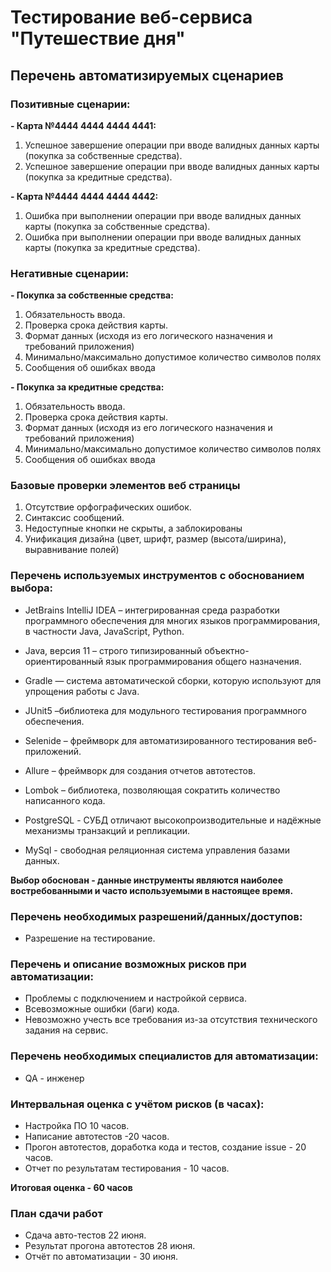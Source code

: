 # Тестирование веб-сервиса "Путешествие дня"

## Перечень автоматизируемых сценариев

### Позитивные сценарии:


**- Карта №4444 4444 4444 4441:**
1. Успешное завершение операции при вводе валидных данных карты (покупка за собственные средства).
1. Успешное завершение операции при вводе валидных данных карты (покупка за кредитные средства).

**- Карта №4444 4444 4444 4442:**
1. Ошибка при выполнении операции при вводе валидных данных карты (покупка за собственные средства).
1. Ошибка при выполнении операции при вводе валидных данных карты (покупка за кредитные средства).


### Негативные сценарии:

**- Покупка за собственные средства:**
1. Обязательность ввода.
1. Проверка срока действия карты.
1. Формат данных (исходя из его логического назначения и требований приложения)
1. Минимально/максимально допустимое количество символов полях
1. Сообщения об ошибках ввода

**- Покупка за кредитные средства:**
1. Обязательность ввода.
1. Проверка срока действия карты.
1. Формат данных (исходя из его логического назначения и требований приложения)
1. Минимально/максимально допустимое количество символов полях
1. Сообщения об ошибках ввода

### Базовые проверки элементов веб страницы
1. Отсутствие орфографических ошибок.
2. Синтаксис сообщений.
3. Недоступные кнопки не скрыты, а заблокированы
1. Унификация дизайна (цвет, шрифт, размер (высота/ширина), выравнивание полей) 

### Перечень используемых инструментов с обоснованием выбора:
- JetBrains IntelliJ IDEA – интегрированная среда разработки программного обеспечения для многих языков программирования, в частности Java, JavaScript, Python.

- Java, версия 11 – строго типизированный объектно-ориентированный язык программирования общего назначения.

- Gradle — система автоматической сборки, которую используют для упрощения работы с Java.

- JUnit5 –библиотека для модульного тестирования программного обеспечения.

- Selenide – фреймворк для автоматизированного тестирования веб-приложений.

- Allure – фреймворк для создания отчетов автотестов.

- Lombok – библиотека, позволяющая сократить количество написанного кода.

- PostgreSQL - СУБД отличают высокопроизводительные и надёжные механизмы транзакций и репликации.

- MySql - свободная реляционная система управления базами данных.

**Выбор обоснован - данные инструменты являются наиболее востребованными и часто используемыми в настоящее время.**

### Перечень необходимых разрешений/данных/доступов:
- Разрешение на тестирование.


### Перечень и описание возможных рисков при автоматизации:
- Проблемы с подключением и настройкой сервиса.
- Всевозможные ошибки (баги) кода.
- Невозможно учесть все требования из-за отсутствия технического задания на сервис.

### Перечень необходимых специалистов для автоматизации:
- QA - инженер

### Интервальная оценка с учётом рисков (в часах):
- Настройка ПО 10 часов.
- Написание автотестов -20 часов.
- Прогон автотестов, доработка кода и тестов, создание issue - 20 часов.
- Отчет по результатам тестирования - 10 часов.

**Итоговая оценка - 60 часов**

### План сдачи работ
- Сдача авто-тестов 22 июня.
- Результат прогона автотестов 28 июня.
- Отчёт по автоматизации - 30 июня.
